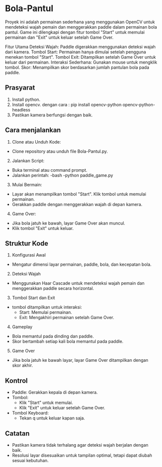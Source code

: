 # Bola-Pantul
Proyek ini adalah permainan sederhana yang menggunakan OpenCV untuk mendeteksi wajah pemain dan menggerakkan paddle dalam permainan bola pantul. Game ini dilengkapi dengan fitur tombol "Start" untuk memulai permainan dan "Exit" untuk keluar setelah Game Over.

Fitur Utama
Deteksi Wajah: Paddle digerakkan menggunakan deteksi wajah dari kamera.
Tombol Start: Permainan hanya dimulai setelah pengguna menekan tombol "Start".
Tombol Exit: Ditampilkan setelah Game Over untuk keluar dari permainan.
Interaksi Sederhana: Gunakan mouse untuk mengklik tombol.
Skor: Menampilkan skor berdasarkan jumlah pantulan bola pada paddle.

## Prasyarat
1. Install python.
2. Install opencv.
   dengan cara :
   pip install opencv-python opencv-python-headless
3. Pastikan kamera berfungsi dengan baik.

## Cara menjalankan 
1. Clone atau Unduh Kode:
  - Clone repository atau unduh file Bola-Pantul.py.
2. Jalankan Script:
  - Buka terminal atau command prompt.
  - Jalankan perintah:
    -bash
    -python paddle_game.py

3. Mulai Bermain:
  - Layar akan menampilkan tombol "Start". Klik tombol untuk memulai permainan.
  - Gerakkan paddle dengan menggerakkan wajah di depan kamera.
4. Game Over:
  - Jika bola jatuh ke bawah, layar Game Over akan muncul.
  - Klik tombol "Exit" untuk keluar.

    
## Struktur Kode
1. Konfigurasi Awal
  - Mengatur dimensi layar permainan, paddle, bola, dan kecepatan bola.

2. Deteksi Wajah
  - Menggunakan Haar Cascade untuk mendeteksi wajah pemain dan menggerakkan paddle secara horizontal.

3. Tombol Start dan Exit
  - tombol ditampilkan untuk interaksi:
    - Start: Memulai permainan.
    - Exit: Mengakhiri permainan setelah Game Over.
      
4. Gameplay
  - Bola memantul pada dinding dan paddle.
  - Skor bertambah setiap kali bola memantul pada paddle.

5. Game Over
  - Jika bola jatuh ke bawah layar, layar Game Over ditampilkan dengan skor akhir.

## Kontrol
  - Paddle: Gerakkan kepala di depan kamera.
  - Tombol:
    - Klik "Start" untuk memulai.
    - Klik "Exit" untuk keluar setelah Game Over.
  - Tombol Keyboard:
    - Tekan q untuk keluar kapan saja.
## Catatan
  - Pastikan kamera tidak terhalang agar deteksi wajah berjalan dengan baik.
  - Resolusi layar disesuaikan untuk tampilan optimal, tetapi dapat diubah sesuai kebutuhan.


   
